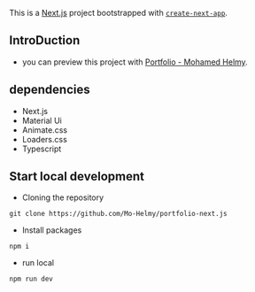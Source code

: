 This is a [Next.js](https://nextjs.org/) project bootstrapped with [`create-next-app`](https://github.com/vercel/next.js/tree/canary/packages/create-next-app).

## IntroDuction

- you can preview this project with [Portfolio - Mohamed Helmy](https://portfolio-mohelmy.vercel.app/).

## dependencies

- Next.js
- Material Ui
- Animate.css
- Loaders.css
- Typescript

## Start local development

- Cloning the repository

```shell
git clone https://github.com/Mo-Helmy/portfolio-next.js
```

- Install packages

```shell
npm i
```

- run local

```shell
npm run dev
```
